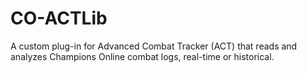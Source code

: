 # CO-ACTLib

A custom plug-in for Advanced Combat Tracker (ACT) that reads and analyzes Champions Online 
combat logs, real-time or historical.
